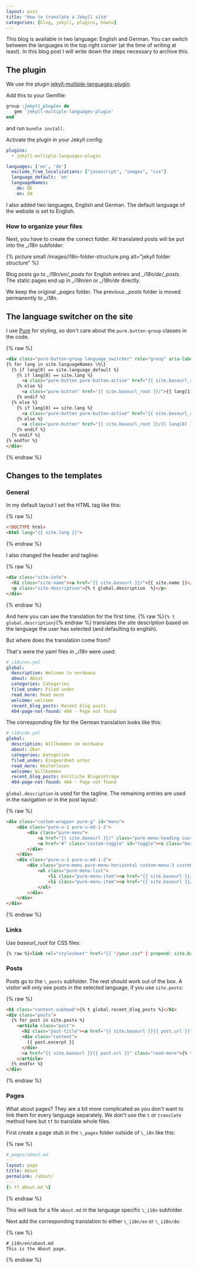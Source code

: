 ```yaml
---
layout: post
title: "How to translate a Jekyll site"
categories: [blog, jekyll, plugins, howto]
---
```


This blog is available in two language: English and German. You can switch between the languages in the top right corner (at the time of writing at least). In this blog post I will write down the steps necessary to archive this.

<!--more-->

## The plugin

We use the plugin [jekyll-multiple-languages-plugin](https://github.com/Anthony-Gaudino/jekyll-multiple-languages-plugin).

Add this to your Gemfile:

```ruby
group :jekyll_plugins do
   gem 'jekyll-multiple-languages-plugin'
end
```

and run `bundle install`.

Activate the plugin in your Jekyll config:

```yaml
plugins:
  - jekyll-multiple-languages-plugin

languages: ['en', 'de']
  exclude_from_localizations: ["javascript", "images", "css"]
  language_default: 'en'
  languageNames:
    de: DE
    en: EN
```
I also added two languages, English and German. The default language of the website is set to English.

### How to organize your files

Next, you have to create the correct folder. All translated posts will be put into the _\_i18n_ subfolder:

{% picture small /images/i18n-folder-structure.png alt="jekyll folder structure" %}

Blog posts go to _\_i18n/en/\_posts_ for English entries and _\_i18n/de/\_posts_. The static pages end up in _\_i18n/en_ or _\_i18n/de_ directly.

We keep the original _\_pages_ folder. The previous _\_posts_ folder is moved permanently to _\_i18n_.

## The language switcher on the site

I use [Pure](https://purecss.io) for styling, so don't care about the `pure.button-group` classes in the code.

{% raw %}
```html
<div class="pure-button-group language_switcher" role="group" aria-label="...">
{% for lang in site.languageNames \%\}
  {% if lang[0] == site.language_default %}
    {% if lang[0] == site.lang %}
      <a class="pure-button pure-button-active" href="{{ site.baseurl_root }}/">{{ lang[1] }}</a>
    {% else %}
      <a class="pure-button" href="{{ site.baseurl_root }}/">{{ lang[1] }}</a>
    {% endif %}
  {% else %}
    {% if lang[0] == site.lang %}
      <a class="pure-button pure-button-active" href="{{ site.baseurl_root }}/{{ lang[0] }}/">{{ lang[1] }}</a>
    {% else %}
      <a class="pure-button" href="{{ site.baseurl_root }}/{{ lang[0] }}/">{{ lang[1] }}</a>
    {% endif %}
  {% endif %}
{% endfor %}
</div>
```
{% endraw %}

## Changes to the templates

### General

In my default layout I set the HTML tag like this:

{% raw %}
```html
<!DOCTYPE html>
<html lang="{{ site.lang }}">
```
{% endraw %}

I also changed the header and tagline:

{% raw %}
```html
<div class="site-info">
  <h1 class="site-name"><a href="{{ site.baseurl }}/">{{ site.name }}</a></h1>
  <p class="site-description">{% t global.description  %}</p>
</div>
```
{% endraw %}

And here you can see the translation for the first time.
{% raw %}`{% t global.description}`{% endraw %} translates the site description based on the language the user has selected (and defaulting to english).

But where does the translation come from?

That's were the yaml files in _\_i18n_ were used:

```yaml
#_i18n/en.yml
global:
  description: Welcome to nerdwana
  about: About
  categories: Categories
  filed_under: Filed under
  read_more: Read more
  welcome: welcome
  recent_blog_posts: Recent blog posts
  404-page-not-found: 404 - Page not found
```
The corresponding file for the German translation looks like this:

```yaml
#_i18n/de.yml
global:
  description: Willkommen im nerdwana
  about: Über
  categories: Kategorien
  filed_under: Eingeordnet unter
  read_more: Weiterlesen
  welcome: Willkommen
  recent_blog_posts: Kürzliche Blogeinträge
  404-page-not-found: 404 - Page not found
```

`global.description` is used for the tagline. The remaining entries are used in the navigation or in the post layout:

{% raw %}
```html
<div class="custom-wrapper pure-g" id="menu">
    <div class="pure-u-1 pure-u-md-1-2">
        <div class="pure-menu">
            <a href="{{ site.baseurl }}/" class="pure-menu-heading custom-brand" style="text-transform: none; color: #777;">Blog</a>
            <a href="#" class="custom-toggle" id="toggle"><s class="bar"></s><s class="bar"></s></a>
        </div>
    </div>
    <div class="pure-u-1 pure-u-md-1-2">
        <div class="pure-menu pure-menu-horizontal custom-menu-3 custom-can-transform">
            <ul class="pure-menu-list">
                <li class="pure-menu-item"><a href="{{ site.baseurl }}/categories" class="pure-menu-link">{% t global.categories %}</a></li>
                <li class="pure-menu-item"><a href="{{ site.baseurl }}/about" class="pure-menu-link">{% t global.about %}</a></li>
            </ul>
        </div>
    </div>
</div>
```
{% endraw %}

### Links

Use _baseurl_root_ for CSS files:

```html
{% raw %}<link rel="stylesheet" href="{{ "/your.css" | prepend: site.baseurl_root }}"/>{% endraw %}
```

### Posts

Posts go to the `\_posts` subfolder. The rest should work out of the box. A visitor will only see posts in the selected language, if you use `site.posts`:

{% raw %}
```html
<h1 class="content-subhead">{% t global.recent_blog_posts %}</h1>
<div class="posts">
  {% for post in site.posts %}
    <article class="post">
      <h2 class="post-title"><a href="{{ site.baseurl }}{{ post.url }}">{{ post.title }}</a></h2>
      <div class="content">
        {{ post.excerpt }}
      </div>
      <a href="{{ site.baseurl }}{{ post.url }}" class="read-more">{% t global.read_more %}</a>
    </article>
  {% endfor %}
</div>
```
{% endraw %}

### Pages

What about pages? They are a bit more complicated as you don't want to link them for every language separately. We don't use the `t` or `translate` method here but `tf` to translate whole files.

First create a page stub in the `\_pages` folder outside of `\_i8n` like this:

{% raw %}
```yml
#_pages/about.md
---
layout: page
title: About
permalink: /about/
---
{% tf about.md %}
```
{% endraw %}

This will look for a file `about.md` in the language specific `\_i18n` subfolder.

Next add the corresponding translation to either `\_i18n/en` or `\_i18n/de`:

{% raw %}
```markdown
#_i18n/en/about.md
This is the About page.
```
{% endraw %}
